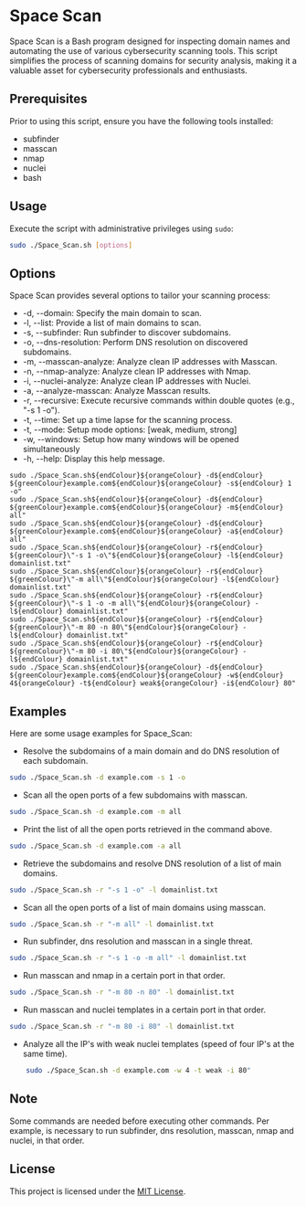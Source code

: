 # Space Scan

Space Scan is a Bash program designed for inspecting domain names and automating the use of various 
cybersecurity scanning tools. This script simplifies the process of scanning domains for security 
analysis, making it a valuable asset for cybersecurity professionals and enthusiasts.


## Prerequisites
Prior to using this script, ensure you have the following tools installed:
- subfinder
- masscan
- nmap
- nuclei
- bash

## Usage 
Execute the script with administrative privileges using `sudo`:

```bash
sudo ./Space_Scan.sh [options]
```

## Options
Space Scan provides several options to tailor your scanning process:

-    -d, --domain: Specify the main domain to scan.
-    -l, --list: Provide a list of main domains to scan.
-    -s, --subfinder: Run subfinder to discover subdomains.
-    -o, --dns-resolution: Perform DNS resolution on discovered subdomains.
-    -m, --masscan-analyze: Analyze clean IP addresses with Masscan.
-    -n, --nmap-analyze: Analyze clean IP addresses with Nmap.
-    -i, --nuclei-analyze: Analyze clean IP addresses with Nuclei.
-    -a, --analyze-masscan: Analyze Masscan results.
-    -r, --recursive: Execute recursive commands within double quotes (e.g., "-s 1 -o").
-    -t, --time: Set up a time lapse for the scanning process.
-    -t, --mode: Setup mode options: [weak, medium, strong]
-    -w, --windows: Setup how many windows will be opened simultaneously
-    -h, --help: Display this help message.

	sudo ./Space_Scan.sh${endColour}${orangeColour} -d${endColour} ${greenColour}example.com${endColour}${orangeColour} -s${endColour} 1 -o"
	sudo ./Space_Scan.sh${endColour}${orangeColour} -d${endColour} ${greenColour}example.com${endColour}${orangeColour} -m${endColour} all"
	sudo ./Space_Scan.sh${endColour}${orangeColour} -d${endColour} ${greenColour}example.com${endColour}${orangeColour} -a${endColour} all"
	sudo ./Space_Scan.sh${endColour}${orangeColour} -r${endColour} ${greenColour}\"-s 1 -o\"${endColour}${orangeColour} -l${endColour} domainlist.txt"
	sudo ./Space_Scan.sh${endColour}${orangeColour} -r${endColour} ${greenColour}\"-m all\"${endColour}${orangeColour} -l${endColour} domainlist.txt"
	sudo ./Space_Scan.sh${endColour}${orangeColour} -r${endColour} ${greenColour}\"-s 1 -o -m all\"${endColour}${orangeColour} -l${endColour} domainlist.txt"
	sudo ./Space_Scan.sh${endColour}${orangeColour} -r${endColour} ${greenColour}\"-m 80 -n 80\"${endColour}${orangeColour} -l${endColour} domainlist.txt"
	sudo ./Space_Scan.sh${endColour}${orangeColour} -r${endColour} ${greenColour}\"-m 80 -i 80\"${endColour}${orangeColour} -l${endColour} domainlist.txt"
	sudo ./Space_Scan.sh${endColour}${orangeColour} -d${endColour} ${greenColour}example.com${endColour}${orangeColour} -w${endColour} 4${orangeColour} -t${endColour} weak${orangeColour} -i${endColour} 80"


## Examples
Here are some usage examples for Space_Scan:

- Resolve the subdomains of a main domain and do DNS resolution of each subdomain.
```bash
sudo ./Space_Scan.sh -d example.com -s 1 -o
```

- Scan all the open ports of a few subdomains with masscan.
```bash
sudo ./Space_Scan.sh -d example.com -m all
```

- Print the list of all the open ports retrieved in the command above.
```bash
sudo ./Space_Scan.sh -d example.com -a all
```

- Retrieve the subdomains and resolve DNS resolution of a list of main domains.
```bash
sudo ./Space_Scan.sh -r "-s 1 -o" -l domainlist.txt
```

- Scan all the open ports of a list of main domains using masscan.
```bash
sudo ./Space_Scan.sh -r "-m all" -l domainlist.txt
```

- Run subfinder, dns resolution and masscan in a single threat.
```bash
sudo ./Space_Scan.sh -r "-s 1 -o -m all" -l domainlist.txt
```

- Run masscan and nmap in a certain port in that order.
```bash
sudo ./Space_Scan.sh -r "-m 80 -n 80" -l domainlist.txt
```

- Run masscan and nuclei templates in a certain port in that order.
```bash
sudo ./Space_Scan.sh -r "-m 80 -i 80" -l domainlist.txt
```
- Analyze all the IP's with weak nuclei templates (speed of four IP's at the same time).
```bash
	sudo ./Space_Scan.sh -d example.com -w 4 -t weak -i 80"
```

## Note

Some commands are needed before executing other commands. Per example, is necessary to run subfinder, dns resolution, 
masscan, nmap and nuclei, in that order.

## License

This project is licensed under the [MIT License](LICENSE).

